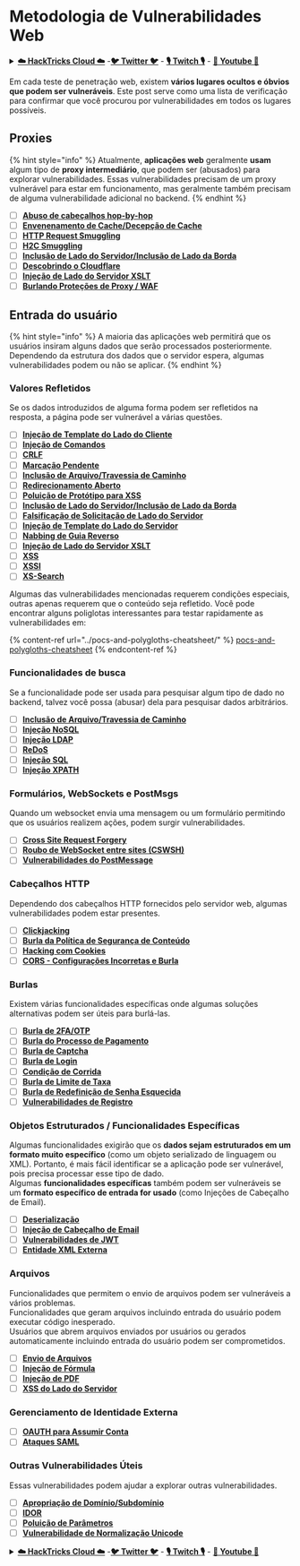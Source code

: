 # Metodologia de Vulnerabilidades Web

<details>

<summary><a href="https://cloud.hacktricks.xyz/pentesting-cloud/pentesting-cloud-methodology"><strong>☁️ HackTricks Cloud ☁️</strong></a> -<a href="https://twitter.com/hacktricks_live"><strong>🐦 Twitter 🐦</strong></a> - <a href="https://www.twitch.tv/hacktricks_live/schedule"><strong>🎙️ Twitch 🎙️</strong></a> - <a href="https://www.youtube.com/@hacktricks_LIVE"><strong>🎥 Youtube 🎥</strong></a></summary>

* Você trabalha em uma **empresa de segurança cibernética**? Você quer ver sua **empresa anunciada no HackTricks**? ou você quer ter acesso à **última versão do PEASS ou baixar o HackTricks em PDF**? Verifique os [**PLANOS DE ASSINATURA**](https://github.com/sponsors/carlospolop)!
* Descubra [**A Família PEASS**](https://opensea.io/collection/the-peass-family), nossa coleção exclusiva de [**NFTs**](https://opensea.io/collection/the-peass-family)
* Adquira o [**swag oficial do PEASS & HackTricks**](https://peass.creator-spring.com)
* **Junte-se ao** [**💬**](https://emojipedia.org/speech-balloon/) [**grupo Discord**](https://discord.gg/hRep4RUj7f) ou ao [**grupo telegram**](https://t.me/peass) ou **siga-me** no **Twitter** [**🐦**](https://github.com/carlospolop/hacktricks/tree/7af18b62b3bdc423e11444677a6a73d4043511e9/\[https:/emojipedia.org/bird/README.md)[**@carlospolopm**](https://twitter.com/hacktricks\_live)**.**
* **Compartilhe suas técnicas de hacking enviando PRs para o** [**repositório hacktricks**](https://github.com/carlospolop/hacktricks) **e** [**repositório hacktricks-cloud**](https://github.com/carlospolop/hacktricks-cloud).

</details>

Em cada teste de penetração web, existem **vários lugares ocultos e óbvios que podem ser vulneráveis**. Este post serve como uma lista de verificação para confirmar que você procurou por vulnerabilidades em todos os lugares possíveis.

## Proxies

{% hint style="info" %}
Atualmente, **aplicações web** geralmente **usam** algum tipo de **proxy intermediário**, que podem ser (abusados) para explorar vulnerabilidades. Essas vulnerabilidades precisam de um proxy vulnerável para estar em funcionamento, mas geralmente também precisam de alguma vulnerabilidade adicional no backend.
{% endhint %}

* [ ] [**Abuso de cabeçalhos hop-by-hop**](../abusing-hop-by-hop-headers.md)
* [ ] [**Envenenamento de Cache/Decepção de Cache**](../cache-deception.md)
* [ ] [**HTTP Request Smuggling**](../http-request-smuggling/)
* [ ] [**H2C Smuggling**](../h2c-smuggling.md)
* [ ] [**Inclusão de Lado do Servidor/Inclusão de Lado da Borda**](../server-side-inclusion-edge-side-inclusion-injection.md)
* [ ] [**Descobrindo o Cloudflare**](../../network-services-pentesting/pentesting-web/uncovering-cloudflare.md)
* [ ] [**Injeção de Lado do Servidor XSLT**](../xslt-server-side-injection-extensible-stylesheet-languaje-transformations.md)
* [ ] [**Burlando Proteções de Proxy / WAF**](../proxy-waf-protections-bypass.md)

## **Entrada do usuário**

{% hint style="info" %}
A maioria das aplicações web permitirá que os usuários insiram alguns dados que serão processados posteriormente.\
Dependendo da estrutura dos dados que o servidor espera, algumas vulnerabilidades podem ou não se aplicar.
{% endhint %}

### **Valores Refletidos**

Se os dados introduzidos de alguma forma podem ser refletidos na resposta, a página pode ser vulnerável a várias questões.

* [ ] [**Injeção de Template do Lado do Cliente**](../client-side-template-injection-csti.md)
* [ ] [**Injeção de Comandos**](../command-injection.md)
* [ ] [**CRLF**](../crlf-0d-0a.md)
* [ ] [**Marcação Pendente**](../dangling-markup-html-scriptless-injection/)
* [ ] [**Inclusão de Arquivo/Travessia de Caminho**](../file-inclusion/)
* [ ] [**Redirecionamento Aberto**](../open-redirect.md)
* [ ] [**Poluição de Protótipo para XSS**](../deserialization/nodejs-proto-prototype-pollution/#client-side-prototype-pollution-to-xss)
* [ ] [**Inclusão de Lado do Servidor/Inclusão de Lado da Borda**](../server-side-inclusion-edge-side-inclusion-injection.md)
* [ ] [**Falsificação de Solicitação de Lado do Servidor**](../ssrf-server-side-request-forgery/)
* [ ] [**Injeção de Template do Lado do Servidor**](../ssti-server-side-template-injection/)
* [ ] [**Nabbing de Guia Reverso**](../reverse-tab-nabbing.md)
* [ ] [**Injeção de Lado do Servidor XSLT**](../xslt-server-side-injection-extensible-stylesheet-languaje-transformations.md)
* [ ] [**XSS**](../xss-cross-site-scripting/)
* [ ] [**XSSI**](../xssi-cross-site-script-inclusion.md)
* [ ] [**XS-Search**](../xs-search.md)

Algumas das vulnerabilidades mencionadas requerem condições especiais, outras apenas requerem que o conteúdo seja refletido. Você pode encontrar alguns poliglotas interessantes para testar rapidamente as vulnerabilidades em:

{% content-ref url="../pocs-and-polygloths-cheatsheet/" %}
[pocs-and-polygloths-cheatsheet](../pocs-and-polygloths-cheatsheet/)
{% endcontent-ref %}

### **Funcionalidades de busca**

Se a funcionalidade pode ser usada para pesquisar algum tipo de dado no backend, talvez você possa (abusar) dela para pesquisar dados arbitrários.

* [ ] [**Inclusão de Arquivo/Travessia de Caminho**](../file-inclusion/)
* [ ] [**Injeção NoSQL**](../nosql-injection.md)
* [ ] [**Injeção LDAP**](../ldap-injection.md)
* [ ] [**ReDoS**](../regular-expression-denial-of-service-redos.md)
* [ ] [**Injeção SQL**](../sql-injection/)
* [ ] [**Injeção XPATH**](../xpath-injection.md)
### **Formulários, WebSockets e PostMsgs**

Quando um websocket envia uma mensagem ou um formulário permitindo que os usuários realizem ações, podem surgir vulnerabilidades.

* [ ] [**Cross Site Request Forgery**](../csrf-cross-site-request-forgery.md)
* [ ] [**Roubo de WebSocket entre sites (CSWSH)**](../websocket-attacks.md)
* [ ] [**Vulnerabilidades do PostMessage**](../postmessage-vulnerabilities/)

### **Cabeçalhos HTTP**

Dependendo dos cabeçalhos HTTP fornecidos pelo servidor web, algumas vulnerabilidades podem estar presentes.

* [ ] [**Clickjacking**](../clickjacking.md)
* [ ] [**Burla da Política de Segurança de Conteúdo**](../content-security-policy-csp-bypass/)
* [ ] [**Hacking com Cookies**](../hacking-with-cookies/)
* [ ] [**CORS - Configurações Incorretas e Burla**](../cors-bypass.md)

### **Burlas**

Existem várias funcionalidades específicas onde algumas soluções alternativas podem ser úteis para burlá-las.

* [ ] [**Burla de 2FA/OTP**](../2fa-bypass.md)
* [ ] [**Burla do Processo de Pagamento**](../bypass-payment-process.md)
* [ ] [**Burla de Captcha**](../captcha-bypass.md)
* [ ] [**Burla de Login**](../login-bypass/)
* [ ] [**Condição de Corrida**](../race-condition.md)
* [ ] [**Burla de Limite de Taxa**](../rate-limit-bypass.md)
* [ ] [**Burla de Redefinição de Senha Esquecida**](../reset-password.md)
* [ ] [**Vulnerabilidades de Registro**](../registration-vulnerabilities.md)

### **Objetos Estruturados / Funcionalidades Específicas**

Algumas funcionalidades exigirão que os **dados sejam estruturados em um formato muito específico** (como um objeto serializado de linguagem ou XML). Portanto, é mais fácil identificar se a aplicação pode ser vulnerável, pois precisa processar esse tipo de dado.\
Algumas **funcionalidades específicas** também podem ser vulneráveis se um **formato específico de entrada for usado** (como Injeções de Cabeçalho de Email).

* [ ] [**Deserialização**](../deserialization/)
* [ ] [**Injeção de Cabeçalho de Email**](../email-injections.md)
* [ ] [**Vulnerabilidades de JWT**](../hacking-jwt-json-web-tokens.md)
* [ ] [**Entidade XML Externa**](../xxe-xee-xml-external-entity.md)

### Arquivos

Funcionalidades que permitem o envio de arquivos podem ser vulneráveis a vários problemas.\
Funcionalidades que geram arquivos incluindo entrada do usuário podem executar código inesperado.\
Usuários que abrem arquivos enviados por usuários ou gerados automaticamente incluindo entrada do usuário podem ser comprometidos.

* [ ] [**Envio de Arquivos**](../file-upload/)
* [ ] [**Injeção de Fórmula**](../formula-doc-latex-injection.md)
* [ ] [**Injeção de PDF**](../xss-cross-site-scripting/pdf-injection.md)
* [ ] [**XSS do Lado do Servidor**](../xss-cross-site-scripting/server-side-xss-dynamic-pdf.md)

### **Gerenciamento de Identidade Externa**

* [ ] [**OAUTH para Assumir Conta**](../oauth-to-account-takeover.md)
* [ ] [**Ataques SAML**](../saml-attacks/)

### **Outras Vulnerabilidades Úteis**

Essas vulnerabilidades podem ajudar a explorar outras vulnerabilidades.

* [ ] [**Apropriação de Domínio/Subdomínio**](../domain-subdomain-takeover.md)
* [ ] [**IDOR**](../idor.md)
* [ ] [**Poluição de Parâmetros**](../parameter-pollution.md)
* [ ] [**Vulnerabilidade de Normalização Unicode**](../unicode-injection/)

<details>

<summary><a href="https://cloud.hacktricks.xyz/pentesting-cloud/pentesting-cloud-methodology"><strong>☁️ HackTricks Cloud ☁️</strong></a> -<a href="https://twitter.com/hacktricks_live"><strong>🐦 Twitter 🐦</strong></a> - <a href="https://www.twitch.tv/hacktricks_live/schedule"><strong>🎙️ Twitch 🎙️</strong></a> - <a href="https://www.youtube.com/@hacktricks_LIVE"><strong>🎥 Youtube 🎥</strong></a></summary>

* Você trabalha em uma **empresa de cibersegurança**? Gostaria de ver sua **empresa anunciada no HackTricks**? Ou gostaria de ter acesso à **última versão do PEASS ou baixar o HackTricks em PDF**? Confira os [**PLANOS DE ASSINATURA**](https://github.com/sponsors/carlospolop)!
* Descubra [**A Família PEASS**](https://opensea.io/collection/the-peass-family), nossa coleção exclusiva de [**NFTs**](https://opensea.io/collection/the-peass-family)
* Adquira o [**swag oficial do PEASS & HackTricks**](https://peass.creator-spring.com)
* **Junte-se ao** [**💬**](https://emojipedia.org/speech-balloon/) [**grupo do Discord**](https://discord.gg/hRep4RUj7f) ou ao [**grupo do telegram**](https://t.me/peass) ou **siga-me** no **Twitter** [**🐦**](https://github.com/carlospolop/hacktricks/tree/7af18b62b3bdc423e11444677a6a73d4043511e9/\[https:/emojipedia.org/bird/README.md)[**@carlospolopm**](https://twitter.com/hacktricks\_live)**.**
* **Compartilhe seus truques de hacking enviando PRs para o** [**repositório hacktricks**](https://github.com/carlospolop/hacktricks) **e para o** [**repositório hacktricks-cloud**](https://github.com/carlospolop/hacktricks-cloud).

</details>
